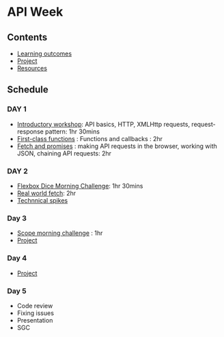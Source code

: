 # API Week

## Contents

- [Learning outcomes](./learning-outcomes.md)
- [Project](./project.md)
- [Resources](./resources)

## Schedule

### DAY 1

- [Introductory workshop](https://github.com/shiryz/api-workshop): API basics, HTTP, XMLHttp requests, request-response pattern: 1hr 30mins
- [First-class functions](https://github.com/oliverjam/first-class-functions) : Functions and callbacks : 2hr
- [Fetch and promises](https://github.com/oliverjam/learn-fetch/) : making API requests in the browser, working with JSON, chaining API requests: 2hr

### DAY 2

- [Flexbox Dice Morning Challenge](https://github.com/WebAhead/flexbox-workshop): 1hr 30mins
- [Real world fetch](https://github.com/oliverjam/real-world-fetch): 2hr
- [Technnical spikes](./spikes.md)

### Day 3

- [Scope morning challenge](https://github.com/oliverjam/js-scope-challenge) : 1hr
- [Project](./project.md)

### Day 4
- [Project](./project.md)

### Day 5
- Code review
- Fixing issues
- Presentation
- SGC
